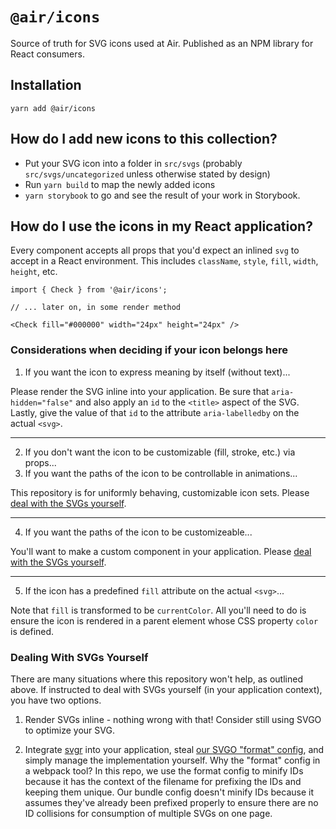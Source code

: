 # `@air/icons`

Source of truth for SVG icons used at Air. Published as an NPM library for React consumers.

<!-- React Native. -->

## Installation

`yarn add @air/icons`

## How do I add new icons to this collection?

- Put your SVG icon into a folder in `src/svgs` (probably `src/svgs/uncategorized` unless otherwise stated by design)
- Run `yarn build` to map the newly added icons
- `yarn storybook` to go and see the result of your work in Storybook.

## How do I use the icons in my React application?

Every component accepts all props that you'd expect an inlined `svg` to accept in a React environment. This includes `className`, `style`, `fill`, `width`, `height`, etc.

```JS
import { Check } from '@air/icons';

// ... later on, in some render method

<Check fill="#000000" width="24px" height="24px" />
```

### Considerations when deciding if your icon belongs here

1. If you want the icon to express meaning by itself (without text)...

Please render the SVG inline into your application. Be sure that `aria-hidden="false"` and also apply an `id` to the `<title>` aspect of the SVG. Lastly, give the value of that `id` to the attribute `aria-labelledby` on the actual `<svg>`.

---

2. If you don't want the icon to be customizable (fill, stroke, etc.) via props...
3. If you want the paths of the icon to be controllable in animations...

This repository is for uniformly behaving, customizable icon sets. Please [deal with the SVGs yourself](#Dealing-With-SVGs-Yourself).

---

4. If you want the paths of the icon to be customizeable...

You'll want to make a custom component in your application. Please [deal with the SVGs yourself](#Dealing-With-SVGs-Yourself).

---

5. If the icon has a predefined `fill` attribute on the actual `<svg>`...

Note that `fill` is transformed to be `currentColor`. All you'll need to do is ensure the icon is rendered in a parent element whose CSS property `color` is defined.

### Dealing With SVGs Yourself

There are many situations where this repository won't help, as outlined above. If instructed to deal with SVGs yourself (in your application context), you have two options.

1. Render SVGs inline - nothing wrong with that! Consider still using SVGO to optimize your SVG.

2. Integrate [svgr](https://github.com/gregberge/svgr) into your application, steal [our SVGO "format" config](./svgo.config.format.js), and simply manage the implementation yourself. Why the "format" config in a webpack tool? In this repo, we use the format config to minify IDs because it has the context of the filename for prefixing the IDs and keeping them unique. Our bundle config doesn't minify IDs because it assumes they've already been prefixed properly to ensure there are no ID collisions for consumption of multiple SVGs on one page.

